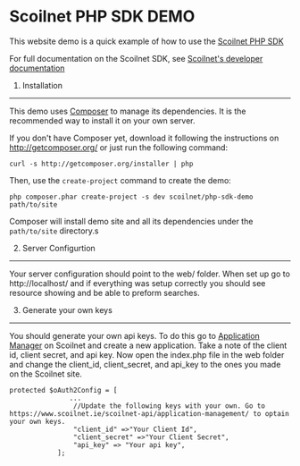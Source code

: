 Scoilnet PHP SDK DEMO
=============

This website demo is a quick example of how to use the [Scoilnet PHP SDK](https://github.com/Scoilnet/PhpSDK)

For full documentation on the Scoilnet SDK, see [Scoilnet's developer documentation](https://www.scoilnet.ie/scoilnet-api/documentation)

1) Installation
----------------------------------

This demo uses [Composer](http://getcomposer.org) to manage its dependencies. It is the recommended way to install it on your own server.

If you don't have Composer yet, download it following the instructions on
http://getcomposer.org/ or just run the following command:

    curl -s http://getcomposer.org/installer | php

Then, use the `create-project` command to create the demo:

    php composer.phar create-project -s dev scoilnet/php-sdk-demo path/to/site

Composer will install demo site and all its dependencies under the
`path/to/site` directory.s


2) Server Configurtion
----------------------------------
Your server configuration should point to the web/ folder. 
When set up go to http://localhost/ and if everything was setup correctly you should see resource showing and be able to preform searches.

3) Generate your own keys
----------------------------------
You should generate your own api keys. To do this go to [Application Manager](https://www.scoilnet.ie/scoilnet-api/application-management/) on Scoilnet and create a new application.
Take a note of the client id, client secret, and api key.
Now open the index.php file in the web folder and change the client_id, client_secret, and api_key to the ones you made on the Scoilnet site.

    protected $oAuth2Config = [
                   ...
                    //Update the following keys with your own. Go to https://www.scoilnet.ie/scoilnet-api/application-management/ to optain your own keys.
                    "client_id" =>"Your Client Id", 
                    "client_secret" =>"Your Client Secret",
                    "api_key" => "Your api key",
                ];


    
